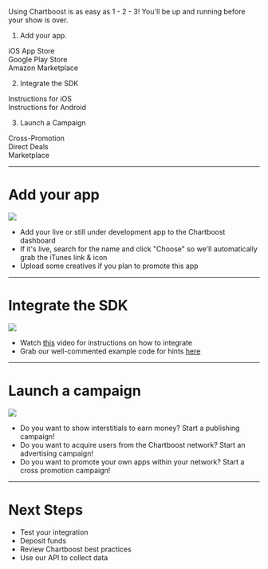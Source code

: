 Using Chartboost is as easy as 1 - 2 - 3! You'll be up and running before your show is over.


1. Add your app.

iOS App Store  
Google Play Store  
Amazon Marketplace


2. Integrate the SDK

Instructions for iOS  
Instructions for Android


3. Launch a Campaign

Cross-Promotion  
Direct Deals  
Marketplace



---

# Add your app

![](https://www.evernote.com/shard/s14/sh/e3f5f0a1-6faf-46c4-874c-e7edcc7991ae/4123ffd6fdbe72b7fd2534d4fe5984a6)

- Add your live or still under development app to the Chartboost dashboard
- If it's live, search for the name and click "Choose" so we'll automatically grab the iTunes link & icon
- Upload some creatives if you plan to promote this app

---

# Integrate the SDK

![](https://www.evernote.com/shard/s14/sh/e3f5f0a1-6faf-46c4-874c-e7edcc7991ae/4123ffd6fdbe72b7fd2534d4fe5984a6)

- Watch [this](https://www.youtube.com/watch?v=gwsi7TEQxKc) video for instructions on how to integrate
- Grab our well-commented example code for hints [here](https://github.com/ChartBoost/client-examples)

---

# Launch a campaign

![](https://www.evernote.com/shard/s14/sh/e3f5f0a1-6faf-46c4-874c-e7edcc7991ae/4123ffd6fdbe72b7fd2534d4fe5984a6)

- Do you want to show interstitials to earn money? Start a publishing campaign!
- Do you want to acquire users from the Chartboost network? Start an advertising campaign!
- Do you want to promote your own apps within your network? Start a cross promotion campaign!


--- 

# Next Steps

- Test your integration
- Deposit funds
- Review Chartboost best practices
- Use our API to collect data